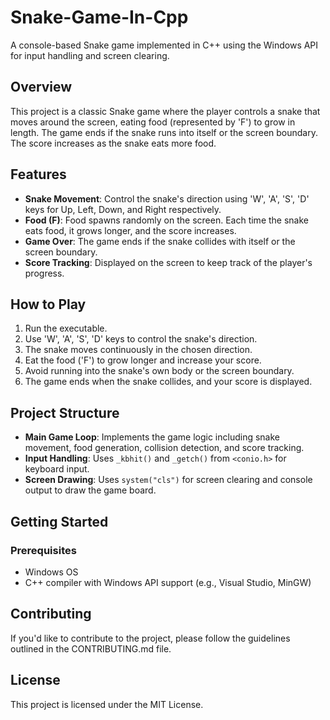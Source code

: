 # Snake-Game-In-Cpp

A console-based Snake game implemented in C++ using the Windows API for input handling and screen clearing.

## Overview

This project is a classic Snake game where the player controls a snake that moves around the screen, eating food (represented by 'F') to grow in length. The game ends if the snake runs into itself or the screen boundary. The score increases as the snake eats more food.

## Features

- **Snake Movement**: Control the snake's direction using 'W', 'A', 'S', 'D' keys for Up, Left, Down, and Right respectively.
- **Food (F)**: Food spawns randomly on the screen. Each time the snake eats food, it grows longer, and the score increases.
- **Game Over**: The game ends if the snake collides with itself or the screen boundary.
- **Score Tracking**: Displayed on the screen to keep track of the player's progress.

## How to Play

1. Run the executable.
2. Use 'W', 'A', 'S', 'D' keys to control the snake's direction.
3. The snake moves continuously in the chosen direction.
4. Eat the food ('F') to grow longer and increase your score.
5. Avoid running into the snake's own body or the screen boundary.
6. The game ends when the snake collides, and your score is displayed.

## Project Structure

- **Main Game Loop**: Implements the game logic including snake movement, food generation, collision detection, and score tracking.
- **Input Handling**: Uses `_kbhit()` and `_getch()` from `<conio.h>` for keyboard input.
- **Screen Drawing**: Uses `system("cls")` for screen clearing and console output to draw the game board.

## Getting Started

### Prerequisites

- Windows OS
- C++ compiler with Windows API support (e.g., Visual Studio, MinGW)

## Contributing
If you'd like to contribute to the project, please follow the guidelines outlined in the CONTRIBUTING.md file.

## License
This project is licensed under the MIT License.
